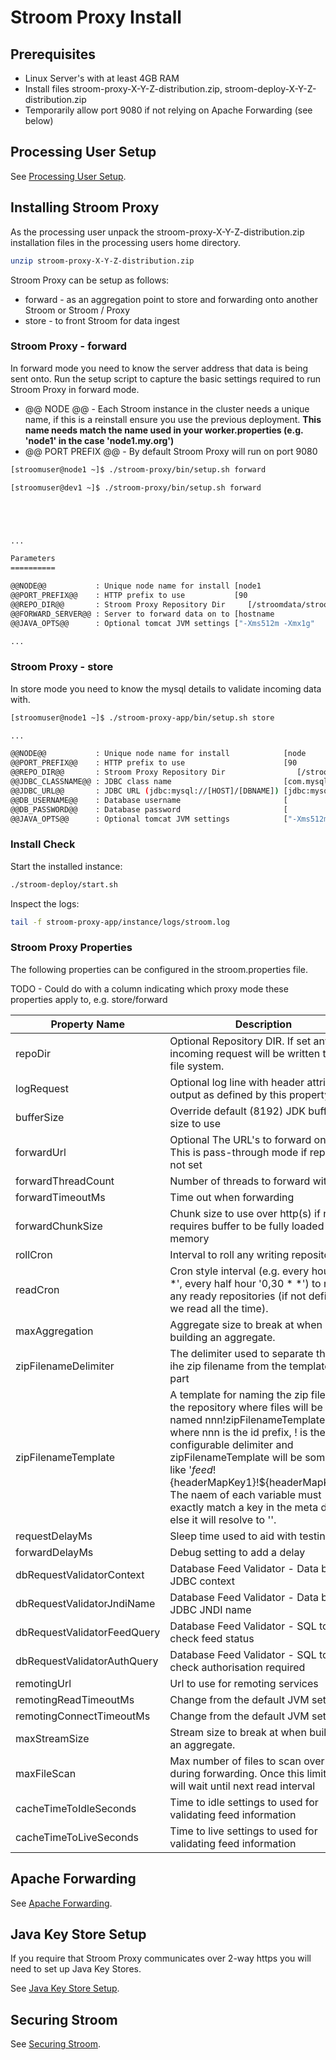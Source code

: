 # Stroom Proxy Install

## Prerequisites

- Linux Server's with at least 4GB RAM
- Install files stroom-proxy-X-Y-Z-distribution.zip, stroom-deploy-X-Y-Z-distribution.zip
- Temporarily allow port 9080 if not relying on Apache Forwarding (see below)

## Processing User Setup

See [Processing User Setup](setup/processing-user-setup.md).

## Installing Stroom Proxy

As the processing user unpack the stroom-proxy-X-Y-Z-distribution.zip installation files
in the processing users home directory.

```bash
unzip stroom-proxy-X-Y-Z-distribution.zip
```
 
Stroom Proxy can be setup as follows:

- forward - as an aggregation point to store and forwarding onto another Stroom or Stroom / Proxy
- store - to front Stroom for data ingest
 

### Stroom Proxy - forward

In forward mode you need to know the server address that data is being sent onto.
Run the setup script to capture the basic settings required to run Stroom Proxy in forward mode.

- @@ NODE @@ - Each Stroom instance in the cluster needs a unique name, if this is a reinstall ensure you use the previous deployment.
**This name needs match the name used in your worker.properties (e.g. 'node1' in the case 'node1.my.org')** 
- @@ PORT PREFIX @@ - By default Stroom Proxy will run on port 9080

```bash
[stroomuser@node1 ~]$ ./stroom-proxy/bin/setup.sh forward

[stroomuser@dev1 ~]$ ./stroom-proxy/bin/setup.sh forward





...

Parameters
==========

@@NODE@@           : Unique node name for install [node1                                                     ] : node1
@@PORT_PREFIX@@    : HTTP prefix to use           [90                                                        ] : 90
@@REPO_DIR@@       : Stroom Proxy Repository Dir     [/stroomdata/stroom-proxy                                        ] : /home/stroomuser/stroom-proxy-repo
@@FORWARD_SERVER@@ : Server to forward data on to [hostname                                                  ] : audit.my.org
@@JAVA_OPTS@@      : Optional tomcat JVM settings ["-Xms512m -Xmx1g"                                         ] :

...
```   
    
### Stroom Proxy - store

In store mode you need to know the mysql details to validate incoming data with.

```bash
[stroomuser@node1 ~]$ ./stroom-proxy-app/bin/setup.sh store

...

@@NODE@@           : Unique node name for install            [node                                                      ] :
@@PORT_PREFIX@@    : HTTP prefix to use                      [90                                                        ] : 72
@@REPO_DIR@@       : Stroom Proxy Repository Dir                [/stroomdata/stroom-proxy                                        ] : /home/stroomuser/stroom-proxy-repo-2
@@JDBC_CLASSNAME@@ : JDBC class name                         [com.mysql.jdbc.Driver                                     ] :
@@JDBC_URL@@       : JDBC URL (jdbc:mysql://[HOST]/[DBNAME]) [jdbc:mysql://localhost/stroom                                ] :
@@DB_USERNAME@@    : Database username                       [                                                          ] : stroomuser
@@DB_PASSWORD@@    : Database password                       [                                                          ] :
@@JAVA_OPTS@@      : Optional tomcat JVM settings            ["-Xms512m -Xmx1g"                                         ] :
```

### Install Check

Start the installed instance:

```bash
./stroom-deploy/start.sh
```

Inspect the logs: 

```bash
tail -f stroom-proxy-app/instance/logs/stroom.log
```

### Stroom Proxy Properties
The following properties can be configured in the stroom.properties file.

TODO - Could do with a column indicating which proxy mode these properties apply to, e.g. store/forward

Property Name               | Description
-------------               | -----------
repoDir                     | Optional Repository DIR. If set any incoming request will be written to the file system.
logRequest                  | Optional log line with header attributes output as defined by this property
bufferSize                  | Override default (8192) JDK buffer size to use
forwardUrl                  | Optional The URL's to forward onto This is pass-through mode if repoDir is not set
forwardThreadCount          | Number of threads to forward with
forwardTimeoutMs            | Time out when forwarding
forwardChunkSize            | Chunk size to use over http(s) if not set requires buffer to be fully loaded into memory
rollCron                    | Interval to roll any writing repositories.
readCron                    | Cron style interval (e.g. every hour '0 * *', every half hour '0,30 * *') to read any ready repositories (if not defined we read all the time).
maxAggregation              | Aggregate size to break at when building an aggregate.
zipFilenameDelimiter        | The delimiter used to separate the id ihe zip filename from the templated part
zipFilenameTemplate         | A template for naming the zip files in the repository where files will be named nnn!zipFilenameTemplate.zip where nnn is the id prefix, ! is the configurable delimiter and zipFilenameTemplate will be something like '${feed}!${headerMapKey1}!${headerMapKey2}'. The naem of each variable must exactly match a key in the meta data else it will resolve to ''.
requestDelayMs              | Sleep time used to aid with testing
forwardDelayMs              | Debug setting to add a delay
dbRequestValidatorContext   | Database Feed Validator - Data base JDBC context
dbRequestValidatorJndiName  | Database Feed Validator - Data base JDBC JNDI name
dbRequestValidatorFeedQuery | Database Feed Validator - SQL to check feed status
dbRequestValidatorAuthQuery | Database Feed Validator - SQL to check authorisation required
remotingUrl                 | Url to use for remoting services
remotingReadTimeoutMs       | Change from the default JVM settings.
remotingConnectTimeoutMs    | Change from the default JVM settings.
maxStreamSize               | Stream size to break at when building an aggregate.
maxFileScan                 | Max number of files to scan over during forwarding.  Once this limit is it it will wait until next read interval
cacheTimeToIdleSeconds      | Time to idle settings to used for validating feed information
cacheTimeToLiveSeconds      | Time to live settings to used for validating feed information


## Apache Forwarding

See [Apache Forwarding](setup/apache-forwarding.md).

## Java Key Store Setup

If you require that Stroom Proxy communicates over 2-way https you will need to set up Java Key Stores.

See [Java Key Store Setup](setup/java-key-store-setup.md).

## Securing Stroom

See [Securing Stroom](setup/securing-stroom.md).


   
